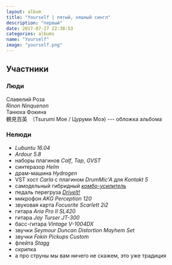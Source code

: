 ```yaml
---
layout: album
title: "Yourself | пятый, няшный сингл"
description: "первый"
date: 2017-07-27 22:30:53
categories: albums
name: "Yourself"
image: "yourself.png"
---
```


## Участники  

### Люди  
Славелий Роза  
*Rinon Ninquenon*  
Танюха Фокина  
鶴見百英　（Tsurumi Moe / Цуруми Моэ) --- обложка альбома  

### Нелюди
- *Lubuntu 16.04*
- *Ardour 5.8*
- наборы плагинов *Calf*, *Tap*, *GVST*
- синтеразор *Helm*
- драм-машина *Hydrogen*
- VST хост *Carla* с плагином *DrumMic'A* для *Kontakt 5*
- самодельный гибридный *[комбо-усилитель](http://rinonninqueon.ru/schematics/cabinet_3/)*
- педаль перегруза *[DriveIt!](http://rinonninqueon.ru/schematics/DriveIt_complete/)*
- микрофон *AKG Perception 120*
- звуковая карта *Focusrite Scarlett 2i2*
- гитара *Aria Pro II SL420*
- гитара *Jay Turser JT-300*
- басс-гитара *Vintage V-1004DX*
- звучки *Seymour Duncan Distortion Mayhem Set*
- звучки *Fokin Pickups Custom*
- флейта *Stagg*
- скрипка
- а про струны мы вам ничего не скажем, это уже традиция